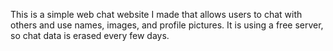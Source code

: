 This is a simple web chat website I made that allows users to chat with others and use names, images, and profile pictures. It is using a free server, so chat data is erased every few days.

